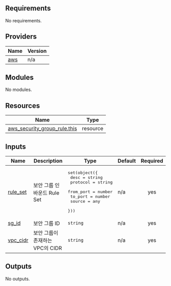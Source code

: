 <!-- BEGIN_TF_DOCS -->
## Requirements

No requirements.

## Providers

| Name | Version |
|------|---------|
| <a name="provider_aws"></a> [aws](#provider\_aws) | n/a |

## Modules

No modules.

## Resources

| Name | Type |
|------|------|
| [aws_security_group_rule.this](https://registry.terraform.io/providers/hashicorp/aws/latest/docs/resources/security_group_rule) | resource |

## Inputs

| Name | Description | Type | Default | Required |
|------|-------------|------|---------|:--------:|
| <a name="input_rule_set"></a> [rule\_set](#input\_rule\_set) | 보안 그룹 인바운드 Rule Set | <pre>set(object({<br>    desc      = string<br>    protocol  = string<br>    from_port = number<br>    to_port   = number<br>    source    = any<br>  }))</pre> | n/a | yes |
| <a name="input_sg_id"></a> [sg\_id](#input\_sg\_id) | 보안 그룹 ID | `string` | n/a | yes |
| <a name="input_vpc_cidr"></a> [vpc\_cidr](#input\_vpc\_cidr) | 보안 그룹이 존재하는 VPC의 CIDR | `string` | n/a | yes |

## Outputs

No outputs.
<!-- END_TF_DOCS -->
